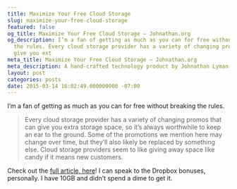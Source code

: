 ```yaml
---
title: Maximize Your Free Cloud Storage
slug: maximize-your-free-cloud-storage
featured: false
og_title: Maximize Your Free Cloud Storage – Johnathan.org
og_description: I’m a fan of getting as much as you can for free without breaking
  the rules. Every cloud storage provider has a variety of changing promos that can
  give you ext
meta_title: Maximize Your Free Cloud Storage – Johnathan.org
meta_description: A hand-crafted technology product by Johnathan Lyman
layout: post
categories: posts
date: 2015-03-14 16:02:49.000000000 -07:00
---
```


I’m a fan of getting as much as you can for free without breaking the rules.

> Every cloud storage provider has a variety of changing promos that can give you extra storage space, so it’s always worthwhile to keep an ear to the ground. Some of the promotions we mention here may change over time, but they’ll also likely be replaced by something else. Cloud storage providers seem to like giving away space like candy if it means new customers.

Check out the [full article, here](http://drippler.com/drip/how-maximize-your-free-storage-space-every-cloud-service)! I can speak to the Dropbox bonuses, personally. I have 10GB and didn’t spend a dime to get it.

